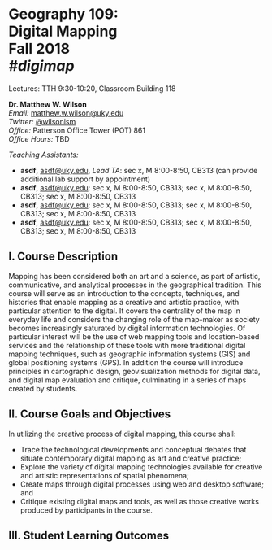# Geography 109:<br>Digital Mapping<br>Fall 2018<br>*#digimap*
Lectures: TTH 9:30-10:20, Classroom Building 118

**Dr. Matthew W. Wilson**<br>
*Email:* matthew.w.wilson@uky.edu<br>
*Twitter:* [@wilsonism](https://twitter.com/wilsonism)<br>
*Office:* Patterson Office Tower (POT) 861<br>
*Office Hours:* TBD<br>

*Teaching Assistants:*
* **asdf**, asdf@uky.edu, *Lead TA*: sec x, M 8:00-8:50, CB313 (can provide additional lab support by appointment)
* **asdf**, asdf@uky.edu: sec x, M 8:00-8:50, CB313; sec x, M 8:00-8:50, CB313; sec x, M 8:00-8:50, CB313
* **asdf**, asdf@uky.edu: sec x, M 8:00-8:50, CB313; sec x, M 8:00-8:50, CB313; sec x, M 8:00-8:50, CB313
* **asdf**, asdf@uky.edu: sec x, M 8:00-8:50, CB313; sec x, M 8:00-8:50, CB313; sec x, M 8:00-8:50, CB313

## I. Course Description

Mapping has been considered both an art and a science, as part of artistic, communicative, and analytical processes in the geographical tradition. This course will serve as an introduction to the concepts, techniques, and histories that enable mapping as a creative and artistic practice, with particular attention to the digital. It covers the centrality of the map in everyday life and considers the changing role of the map-maker as society becomes increasingly saturated by digital information technologies. Of particular interest will be the use of web mapping tools and location-based services and the relationship of these tools with more traditional digital mapping techniques, such as geographic information systems (GIS) and global positioning systems (GPS). In addition the course will introduce principles in cartographic design, geovisualization methods for digital data, and digital map evaluation and critique, culminating in a series of maps created by students.

## II. Course Goals and Objectives

In utilizing the creative process of digital mapping, this course shall:
* Trace the technological developments and conceptual debates that situate contemporary digital mapping as art and creative practice;
* Explore the variety of digital mapping technologies available for creative and artistic representations of spatial phenomena;
* Create maps through digital processes using web and desktop software; and
* Critique existing digital maps and tools, as well as those creative works produced by participants in the course.

## III. Student Learning Outcomes

